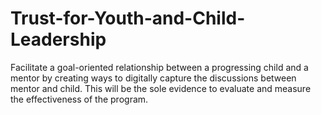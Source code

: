 # Trust-for-Youth-and-Child-Leadership
Facilitate a goal-oriented relationship between a progressing child and a mentor by creating ways to digitally capture the discussions between mentor and child. This will be the sole evidence to evaluate and measure the effectiveness of the program.
